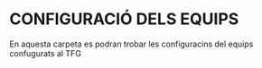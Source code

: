 # CONFIGURACIÓ DELS EQUIPS

En aquesta carpeta es podran trobar les configuracins del equips confugurats al TFG
